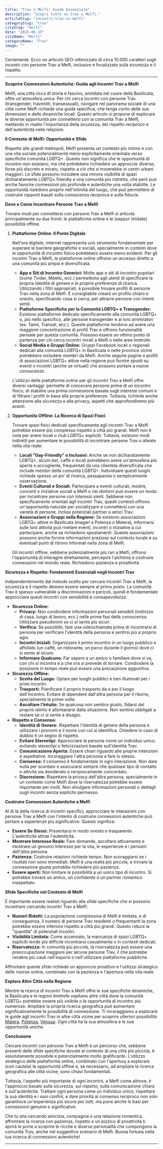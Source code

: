 ```yaml
---
title: "Trav a Melfi: Guida Essenziale"
description: "Scopri tutto su trav a Melfi."
articleSlug: "incontri-trav-in-melfi" 
categorySlug: "trav"
citySlug: "melfi"
date: "2025-05-13"
cityName: "Melfi"
categoryName: "Trav"
image: ""
---
```


Certamente. Ecco un articolo SEO-ottimizzato di circa 10.000 caratteri sugli incontri con persone Trav a Melfi, inclusivo e focalizzato sulla sicurezza e il rispetto.

---

**Scoprire Connessioni Autentiche: Guida agli Incontri Trav a Melfi**

Melfi, una città ricca di storia e fascino, annidata nel cuore della Basilicata, offre un'atmosfera unica. Per chi cerca incontri con persone Trav (transgender, travestiti, transessuali), navigare nel panorama sociale di una città come Melfi richiede una guida specifica, che tenga conto delle sue dimensioni e delle dinamiche locali. Questo articolo si propone di esplorare le diverse opportunità per connettersi con la comunità Trav a Melfi, mettendo in risalto l'importanza della sicurezza, del rispetto reciproco e dell'autenticità nelle relazioni.

**Il Contesto di Melfi: Opportunità e Sfide**

Rispetto alle grandi metropoli, Melfi presenta un contesto più intimo e con una vita sociale potenzialmente meno esplicitamente orientata verso specifiche comunità LGBTQ+. Questo non significa che le opportunità di incontro non esistano, ma che potrebbero richiedere un approccio diverso, forse più discreto e mirato, rispetto a ciò che si troverebbe in centri urbani maggiori. Le sfide possono includere una minore visibilità di spazi dichiaratamente LGBTQ+ friendly e una comunità più ristretta, che però può anche favorire connessioni più profonde e autentiche una volta stabilite. Le opportunità risiedono proprio nell'intimità del luogo, che può permettere di costruire rapporti basati sulla conoscenza reciproca e sulla fiducia.

**Dove e Come Incontrare Persone Trav a Melfi**

Trovare modi per connettersi con persone Trav a Melfi si articola principalmente su due fronti: le piattaforme online e le (seppur limitate) possibilità offline.

1.  **Piattaforme Online: Il Ponte Digitale**

    Nell'era digitale, internet rappresenta uno strumento fondamentale per superare le barriere geografiche e sociali, specialmente in contesti dove le opportunità di incontro fisico potrebbero essere meno evidenti. Per gli incontri Trav a Melfi, le piattaforme online offrono un accesso diretto a una comunità più ampia e diversificata.

    *   **App e Siti di Incontro Generici:** Molte app e siti di incontro popolari (come Tinder, Meetic, ecc.) permettono agli utenti di specificare la propria identità di genere e le proprie preferenze di ricerca. Utilizzando i filtri appropriati, è possibile trovare profili di persone Trav nella zona di Melfi. È consigliabile creare un profilo chiaro e onesto, specificando cosa si cerca, per attrarre persone con intenti simili.
    *   **Piattaforme Specifiche per la Comunità LGBTQ+ e Transgender:** Esistono piattaforme dedicate specificamente alla comunità LGBTQ+ o, più nello specifico, alle persone transgender e ai loro ammiratori (es. Taimi, Transdr, ecc.). Queste piattaforme tendono ad avere una maggiore concentrazione di profili Trav e offrono funzionalità pensate per questa comunità. Possono essere un ottimo punto di partenza per chi cerca incontri mirati a Melfi o nelle aree limitrofe.
    *   **Social Media e Gruppi Online:** Gruppi Facebook locali o regionali dedicati alla comunità LGBTQ+ in Basilicata o nelle province vicine potrebbero includere membri da Melfi. Anche seguire pagine o profili di associazioni LGBTQ+ attive nella regione può fornire spunti su eventi o incontri (anche se virtuali) che possono portare a nuove conoscenze.

    L'utilizzo delle piattaforme online per gli incontri Trav a Melfi offre diversi vantaggi: permette di conoscere persone prima di un incontro fisico, di stabilire una prima connessione basata sugli interessi comuni e di filtrare i profili in base alle proprie preferenze. Tuttavia, richiede anche attenzione alla sicurezza e alla privacy, aspetti che approfondiremo più avanti.

2.  **Opportunità Offline: La Ricerca di Spazi Fisici**

    Trovare spazi fisici dedicati specificamente agli incontri Trav a Melfi potrebbe essere più complesso rispetto a città più grandi. Melfi non è nota per avere locali o club LGBTQ+ espliciti. Tuttavia, esistono modi indiretti per aumentare le possibilità di incontrare persone Trav o alleate nella vita reale:

    *   **Locali "Gay-Friendly" o Inclusivi:** Anche se non dichiaratamente LGBTQ+, alcuni bar, caffè o locali potrebbero avere un'atmosfera più aperta e accogliente, frequentati da una clientela diversificata che include membri della comunità LGBTQ+. Individuare questi luoghi richiede spesso un po' di ricerca, passaparola o semplicemente osservazione.
    *   **Eventi Culturali e Sociali:** Partecipare a eventi culturali, mostre, concerti o iniziative sociali a Melfi o nei dintorni può essere un modo per incontrare persone con interessi simili. Sebbene non specificamente orientati agli incontri Trav, questi contesti offrono un'opportunità naturale per socializzare e connettersi con una varietà di persone, inclusi potenziali partner o amici Trav.
    *   **Associazioni e Gruppi nella Regione:** Se esistono associazioni LGBTQ+ attive in Basilicata (magari a Potenza o Matera), informarsi sulle loro attività può rivelare eventi, incontri o iniziative a cui partecipare, anche se richiedono spostamenti. Queste associazioni possono anche fornire informazioni preziose sul contesto locale e su eventuali punti di ritrovo informali nella zona di Melfi.

    Gli incontri offline, sebbene potenzialmente più rari a Melfi, offrono l'opportunità di interagire direttamente, percepire l'alchimia e costruire connessioni nel mondo reale. Richiedono pazienza e proattività.

**Sicurezza e Rispetto: Fondamenti Essenziali negli Incontri Trav**

Indipendentemente dal metodo scelto per cercare incontri Trav a Melfi, la sicurezza e il rispetto devono essere sempre al primo posto. La comunità Trav è spesso vulnerabile a discriminazioni e pericoli, quindi è fondamentale approcciare questi incontri con sensibilità e consapevolezza.

*   **Sicurezza Online:**
    *   **Privacy:** Non condividere informazioni personali sensibili (indirizzo di casa, luogo di lavoro, ecc.) nelle prime fasi della conoscenza. Utilizzare pseudonimi se ci si sente più sicuri.
    *   **Verifica:** Se possibile, fare una videochiamata prima di incontrarsi di persona per verificare l'identità della persona e sentirsi più a proprio agio.
    *   **Incontri Iniziali:** Organizzare il primo incontro in un luogo pubblico e affollato (un caffè, un ristorante, un parco durante il giorno) dove ci si sente al sicuro.
    *   **Informare Qualcuno:** Far sapere a un amico o familiare dove si va, con chi si incontra e a che ora si prevede di tornare. Condividere la posizione in tempo reale può essere una precauzione aggiuntiva.
*   **Sicurezza Offline:**
    *   **Scelta del Luogo:** Optare per luoghi pubblici e ben illuminati per i primi incontri.
    *   **Trasporti:** Pianificare il proprio trasporto da e per il luogo dell'incontro. Evitare di dipendere dall'altra persona per il ritorno, specialmente le prime volte.
    *   **Ascoltare l'Intuito:** Se qualcosa non sembra giusto, fidarsi del proprio istinto e allontanarsi dalla situazione. Non sentirsi obbligati a restare se ci si sente a disagio.
*   **Rispetto e Consenso:**
    *   **Identità di Genere:** Rispettare l'identità di genere della persona e utilizzare i pronomi e il nome con cui si identifica. Chiedere in caso di dubbio è un segno di rispetto.
    *   **Evitare Stereotipi:** Approcciare la persona come un individuo unico, evitando stereotipi o feticizzazioni basate sull'identità Trav.
    *   **Comunicazione Aperta:** Essere chiari riguardo alle proprie intenzioni e aspettative. Incoraggiare l'altra persona a fare lo stesso.
    *   **Consenso:** Il consenso è fondamentale in ogni interazione. Non dare nulla per scontato e assicurarsi sempre che qualsiasi tipo di contatto o attività sia desiderato e reciprocamente concordato.
    *   **Discrezione:** Rispettare la privacy dell'altra persona, specialmente in un contesto come Melfi dove la riservatezza potrebbe essere importante per molti. Non divulgare informazioni personali o dettagli sugli incontri senza esplicito permesso.

**Costruire Connessioni Autentiche a Melfi**

Al di là della ricerca di incontri specifici, approcciare le interazioni con persone Trav a Melfi con l'intento di costruire connessioni autentiche può portare a esperienze più significative. Questo significa:

*   **Essere Se Stessi:** Presentarsi in modo onesto e trasparente. L'autenticità attrae l'autenticità.
*   **Mostrare Interesse Reale:** Fare domande, ascoltare attivamente e mostrare un genuino interesse per la vita, le esperienze e i pensieri dell'altra persona.
*   **Pazienza:** Costruire relazioni richiede tempo. Non scoraggiarsi se i risultati non sono immediati. Melfi è una realtà più piccola, e trovare la connessione giusta potrebbe richiedere più pazienza.
*   **Essere aperti:** Non limitare le possibilità a un unico tipo di incontro. Si potrebbe trovare un amico, un confidente o un partner romantico inaspettato.

**Sfide Specifiche nel Contesto di Melfi**

È importante essere realisti riguardo alle sfide specifiche che si possono incontrare cercando incontri Trav a Melfi:

*   **Numeri Ridotti:** La popolazione complessiva di Melfi è limitata, e di conseguenza, il numero di persone Trav residenti o frequentanti la zona potrebbe essere inferiore rispetto a città più grandi. Questo riduce la "quantità" di potenziali incontri.
*   **Visibilità Limitata:** Come accennato, la mancanza di spazi LGBTQ+ espliciti rende più difficile incontrarsi casualmente o in contesti dedicati.
*   **Riservatezza:** In comunità più piccole, la riservatezza può essere una preoccupazione maggiore per alcune persone Trav, il che potrebbe rendere più cauti nell'esporsi o nell'utilizzare piattaforme pubbliche.

Affrontare queste sfide richiede un approccio proattivo e l'utilizzo strategico delle risorse online, combinato con la pazienza e l'apertura nella vita reale.

**Esplora Altre Città nella Regione**

Mentre la ricerca di incontri Trav a Melfi offre le sue specifiche dinamiche, la Basilicata e le regioni limitrofe ospitano altre città dove la comunità LGBTQ+ potrebbe essere più visibile o le opportunità di incontro più numerose. Ampliare la propria ricerca geografica può aumentare significativamente le possibilità di connessione. Ti incoraggiamo a esplorare le guide agli incontri Trav in altre città vicine per scoprire ulteriori possibilità: [Matera](/matera/trav/incontri-trav-in-matera), [Potenza](/potenza/trav/incontri-trav-in-potenza), [Venosa](/venosa/trav/incontri-trav-in-venosa). Ogni città ha la sua atmosfera e le sue opportunità uniche.

**Conclusione**

Cercare incontri con persone Trav a Melfi è un percorso che, sebbene presenti delle sfide specifiche dovute al contesto di una città più piccola, è assolutamente possibile e potenzialmente molto gratificante. L'utilizzo strategico delle piattaforme online, combinato con l'apertura a esplorare (con cautela) le opportunità offline e, se necessario, ad ampliare la ricerca geografica alle città vicine, sono chiavi fondamentali.

Tuttavia, l'aspetto più importante di ogni incontro, a Melfi come altrove, è l'approccio basato sulla sicurezza, sul rispetto, sulla comunicazione chiara e sull'autenticità. Trattare ogni persona come un individuo unico, rispettare la sua identità e i suoi confini, e dare priorità al consenso reciproco non solo garantisce un'esperienza più sicura per tutti, ma pone anche le basi per connessioni genuine e significative.

Che tu stia cercando amicizia, compagnia o una relazione romantica, affrontare la ricerca con pazienza, rispetto e un pizzico di proattività ti aprirà le porte a scoprire le ricche e diverse personalità che compongono la comunità Trav, anche nel suggestivo scenario di Melfi. Buona fortuna nella tua ricerca di connessioni autentiche!

---

